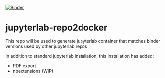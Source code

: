 [![Binder](https://mybinder.org/badge.svg)](https://mybinder.org/v2/gh/alperyilmaz/jupyterlab-repo2docker/master?urlpath=lab)

# jupyterlab-repo2docker

This repo will be used to generate jupyterlab container that matches binder versions used by other jupyterlab repos

In addition to standard jupyterlab installation, this installation has added:
* PDF export
* nbextensions (WIP)
